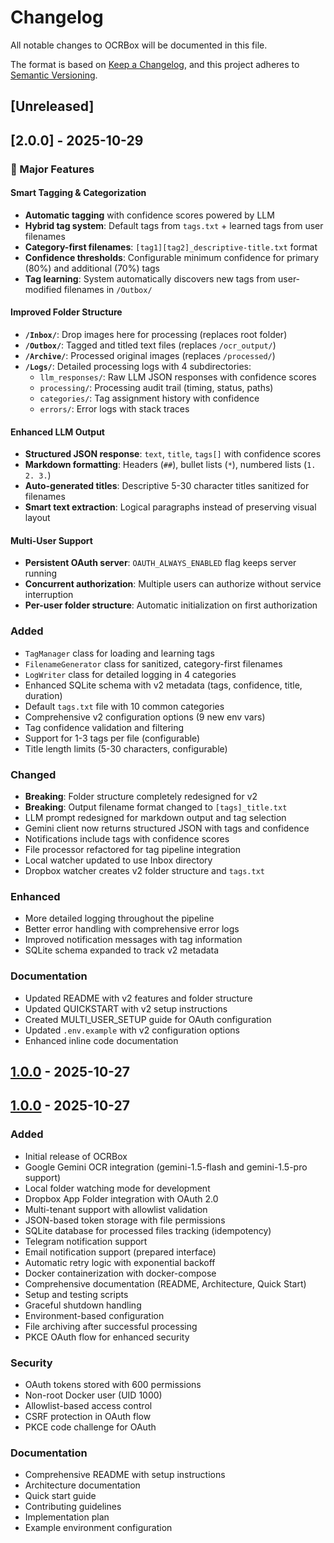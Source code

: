 # Changelog

All notable changes to OCRBox will be documented in this file.

The format is based on [Keep a Changelog](https://keepachangelog.com/en/1.0.0/),
and this project adheres to [Semantic Versioning](https://semver.org/spec/v2.0.0.html).

## [Unreleased]

## [2.0.0] - 2025-10-29

### 🎉 Major Features

#### Smart Tagging & Categorization
- **Automatic tagging** with confidence scores powered by LLM
- **Hybrid tag system**: Default tags from `tags.txt` + learned tags from user filenames
- **Category-first filenames**: `[tag1][tag2]_descriptive-title.txt` format
- **Confidence thresholds**: Configurable minimum confidence for primary (80%) and additional (70%) tags
- **Tag learning**: System automatically discovers new tags from user-modified filenames in `/Outbox/`

#### Improved Folder Structure
- **`/Inbox/`**: Drop images here for processing (replaces root folder)
- **`/Outbox/`**: Tagged and titled text files (replaces `/ocr_output/`)
- **`/Archive/`**: Processed original images (replaces `/processed/`)
- **`/Logs/`**: Detailed processing logs with 4 subdirectories:
  - `llm_responses/`: Raw LLM JSON responses with confidence scores
  - `processing/`: Processing audit trail (timing, status, paths)
  - `categories/`: Tag assignment history with confidence
  - `errors/`: Error logs with stack traces

#### Enhanced LLM Output
- **Structured JSON response**: `text`, `title`, `tags[]` with confidence scores
- **Markdown formatting**: Headers (`##`), bullet lists (`*`), numbered lists (`1. 2. 3.`)
- **Auto-generated titles**: Descriptive 5-30 character titles sanitized for filenames
- **Smart text extraction**: Logical paragraphs instead of preserving visual layout

#### Multi-User Support
- **Persistent OAuth server**: `OAUTH_ALWAYS_ENABLED` flag keeps server running
- **Concurrent authorization**: Multiple users can authorize without service interruption
- **Per-user folder structure**: Automatic initialization on first authorization

### Added
- `TagManager` class for loading and learning tags
- `FilenameGenerator` class for sanitized, category-first filenames
- `LogWriter` class for detailed logging in 4 categories
- Enhanced SQLite schema with v2 metadata (tags, confidence, title, duration)
- Default `tags.txt` file with 10 common categories
- Comprehensive v2 configuration options (9 new env vars)
- Tag confidence validation and filtering
- Support for 1-3 tags per file (configurable)
- Title length limits (5-30 characters, configurable)

### Changed
- **Breaking**: Folder structure completely redesigned for v2
- **Breaking**: Output filename format changed to `[tags]_title.txt`
- LLM prompt redesigned for markdown output and tag selection
- Gemini client now returns structured JSON with tags and confidence
- Notifications include tags with confidence scores
- File processor refactored for tag pipeline integration
- Local watcher updated to use Inbox directory
- Dropbox watcher creates v2 folder structure and `tags.txt`

### Enhanced
- More detailed logging throughout the pipeline
- Better error handling with comprehensive error logs
- Improved notification messages with tag information
- SQLite schema expanded to track v2 metadata

### Documentation
- Updated README with v2 features and folder structure
- Updated QUICKSTART with v2 setup instructions
- Created MULTI_USER_SETUP guide for OAuth configuration
- Updated `.env.example` with v2 configuration options
- Enhanced inline code documentation

## [1.0.0] - 2025-10-27

## [1.0.0] - 2025-10-27

### Added

- Initial release of OCRBox
- Google Gemini OCR integration (gemini-1.5-flash and gemini-1.5-pro support)
- Local folder watching mode for development
- Dropbox App Folder integration with OAuth 2.0
- Multi-tenant support with allowlist validation
- JSON-based token storage with file permissions
- SQLite database for processed files tracking (idempotency)
- Telegram notification support
- Email notification support (prepared interface)
- Automatic retry logic with exponential backoff
- Docker containerization with docker-compose
- Comprehensive documentation (README, Architecture, Quick Start)
- Setup and testing scripts
- Graceful shutdown handling
- Environment-based configuration
- File archiving after successful processing
- PKCE OAuth flow for enhanced security

### Security

- OAuth tokens stored with 600 permissions
- Non-root Docker user (UID 1000)
- Allowlist-based access control
- CSRF protection in OAuth flow
- PKCE code challenge for OAuth

### Documentation

- Comprehensive README with setup instructions
- Architecture documentation
- Quick start guide
- Contributing guidelines
- Implementation plan
- Example environment configuration

[1.0.0]: https://github.com/yourusername/ocrbox/releases/tag/v1.0.0
